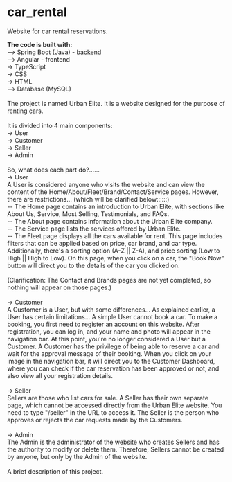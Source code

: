 # car_rental
Website for car rental reservations.

<strong>The code is built with:</strong> <br>
--> Spring Boot (Java) - backend <br>
--> Angular - frontend <br>
   -> TypeScript <br>
   -> CSS <br>
   -> HTML <br>
--> Database (MySQL)<br>
<br>
The project is named Urban Elite. It is a website designed for the purpose of renting cars.<br>
<br>
It is divided into 4 main components: <br>
-> User <br>
-> Customer <br>
-> Seller <br>
-> Admin<br>
<br>
So, what does each part do?......<br>
-> User <br>
A User is considered anyone who visits the website and can view the content of the Home/About/Fleet/Brand/Contact/Service pages. However, there are restrictions... (which will be clarified below::::::) <br>
-- The Home page contains an introduction to Urban Elite, with sections like About Us, Service, Most Selling, Testimonials, and FAQs. <br>
-- The About page contains information about the Urban Elite company. <br>
-- The Service page lists the services offered by Urban Elite. <br>
-- The Fleet page displays all the cars available for rent. This page includes filters that can be applied based on price, car brand, and car type. Additionally, there's a sorting option (A-Z || Z-A), and price sorting (Low to High || High to Low). On this page, when you click on a car, the "Book Now" button will direct you to the details of the car you clicked on.<br>
<br>
(Clarification: The Contact and Brands pages are not yet completed, so nothing will appear on those pages.)<br>
<br>
-> Customer<br> 
A Customer is a User, but with some differences... As explained earlier, a User has certain limitations... A simple User cannot book a car. To make a booking, you first need to register an account on this website. After registration, you can log in, and your name and photo will appear in the navigation bar. At this point, you're no longer considered a User but a Customer. A Customer has the privilege of being able to reserve a car and wait for the approval message of their booking. When you click on your image in the navigation bar, it will direct you to the Customer Dashboard, where you can check if the car reservation has been approved or not, and also view all your registration details.<br>
<br>
-> Seller<br> 
Sellers are those who list cars for sale. A Seller has their own separate page, which cannot be accessed directly from the Urban Elite website. You need to type "/seller" in the URL to access it. The Seller is the person who approves or rejects the car requests made by the Customers.<br>
<br>
-> Admin<br> 
The Admin is the administrator of the website who creates Sellers and has the authority to modify or delete them. Therefore, Sellers cannot be created by anyone, but only by the Admin of the website.<br>
<br>
A brief description of this project.<br>
<br>
